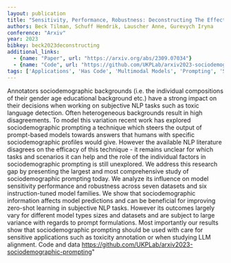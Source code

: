 ```yaml
---
layout: publication
title: "Sensitivity, Performance, Robustness: Deconstructing The Effect Of Sociodemographic Prompting"
authors: Beck Tilman, Schuff Hendrik, Lauscher Anne, Gurevych Iryna
conference: "Arxiv"
year: 2023
bibkey: beck2023deconstructing
additional_links:
  - {name: "Paper", url: "https://arxiv.org/abs/2309.07034"}
  - {name: "Code", url: "https://github.com/UKPLab/arxiv2023-sociodemographic-prompting"}
tags: ['Applications', 'Has Code', 'Multimodal Models', 'Prompting', 'Security', 'Survey Paper']
---
```

Annotators sociodemographic backgrounds (i.e. the individual compositions of their gender age educational background etc.) have a strong impact on their decisions when working on subjective NLP tasks such as toxic language detection. Often heterogeneous backgrounds result in high disagreements. To model this variation recent work has explored sociodemographic prompting a technique which steers the output of prompt-based models towards answers that humans with specific sociodemographic profiles would give. However the available NLP literature disagrees on the efficacy of this technique - it remains unclear for which tasks and scenarios it can help and the role of the individual factors in sociodemographic prompting is still unexplored. We address this research gap by presenting the largest and most comprehensive study of sociodemographic prompting today. We analyze its influence on model sensitivity performance and robustness across seven datasets and six instruction-tuned model families. We show that sociodemographic information affects model predictions and can be beneficial for improving zero-shot learning in subjective NLP tasks. However its outcomes largely vary for different model types sizes and datasets and are subject to large variance with regards to prompt formulations. Most importantly our results show that sociodemographic prompting should be used with care for sensitive applications such as toxicity annotation or when studying LLM alignment. Code and data https://github.com/UKPLab/arxiv2023-sociodemographic-prompting"
